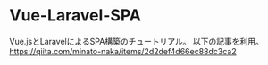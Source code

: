 # Vue-Laravel-SPA
Vue.jsとLaravelによるSPA構築のチュートリアル。
以下の記事を利用。
https://qiita.com/minato-naka/items/2d2def4d66ec88dc3ca2